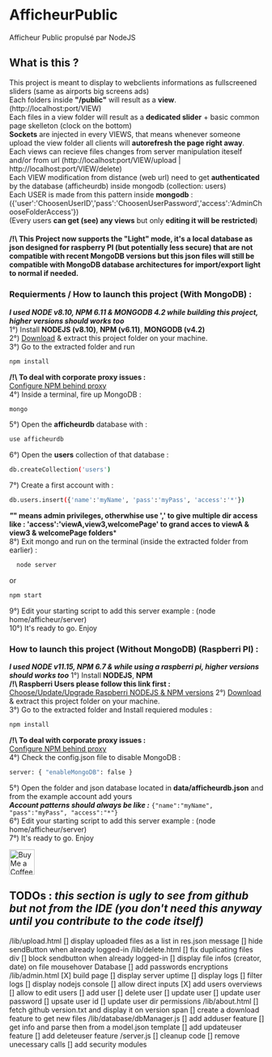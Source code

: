 # AfficheurPublic
Afficheur Public propulsé par NodeJS

## What is this ?
This project is meant to display to webclients informations as fullscreened sliders (same as airports big screens ads)  
Each folders inside **"/public"** will result as a **view**. (http://localhost:port/VIEW)  
Each files in a view folder will result as a **dedicated slider** + basic common page skelleton (clock on the bottom)  
**Sockets** are injected in every VIEWS, that means whenever someone upload the view folder all clients will **autorefresh the page right away**.  
Each views can recieve files changes from server manipulation iteself and/or from url (http://localhost:port/VIEW/upload | http://localhost:port/VIEW/delete)  
Each VIEW modification from distance (web url) need to get **authenticated** by the database (afficheurdb) inside mongodb (collection: users)  
Each USER is made from this pattern inside **mongodb** : ({'user':'ChoosenUserID','pass':'ChoosenUserPassword','access':'AdminChooseFolderAccess'})  
(Every users **can get (see) any views** but only **editing it will be restricted**)  

#### /!\ This Project now supports the "Light" mode, it's a local database as json designed for raspberry PI (but potentially less secure) that are not compatible with recent MongoDB versions but this json files will still be compatible with MongoDB database architectures for import/export light to normal if needed.

### Requierments / How to launch this project (With MongoDB) :
***I used NODE v8.10, NPM 6.11 & MONGODB 4.2 while building this project, higher versions should works too***  
1°) Install **NODEJS (v8.10)**, **NPM (v6.11)**, **MONGODB (v4.2)**  
2°) [Download](https://github.com/hopollo/AfficheurPublic/archive/master.zip) & extract this project folder on your machine.  
3°) Go to the extracted folder and run 
```sh 
npm install
```  
**/!\ To deal with corporate proxy issues :**  
[Configure NPM behind proxy](https://blog.tekspace.io/setting-up-npm-behind-corporate-proxy/)  
4°) Inside a terminal, fire up MongoDB :
```sh 
mongo
```  
5°) Open the **afficheurdb** database with : 
```sh 
use afficheurdb
```  
6°) Open the **users** collection of that database : 
```sh 
db.createCollection('users')
```  
7°) Create a first account with : 
```sh 
db.users.insert({'name':'myName', 'pass':'myPass', 'access':'*'})
```  
***"*" means admin privileges, otherwhise use ',' to give multiple dir access like : 'access':'viewA,view3,welcomePage' to grand acces to viewA & view3 & welcomePage folders***  
8°) Exit mongo and run on the terminal (inside the extracted folder from earlier) : 
```sh 
  node server
```
or 
```sh 
npm start
```  
9°) Edit your starting script to add this server example : (node home/afficheur/server)  
10°) It's ready to go. Enjoy  

### How to launch this project (Without MongoDB) (Raspberri PI) :  
***I used NODE v11.15, NPM 6.7 & while using a raspberri pi, higher versions should works too*** 
1°) Install **NODEJS**, **NPM**  
**/!\ **Raspberri** Users please follow this link first :**  
[Choose/Update/Upgrade Raspberri NODEJS & NPM versions](https://github.com/audstanley/NodeJs-Raspberry-Pi)
2°) [Download](https://github.com/hopollo/AfficheurPublic/archive/master.zip) & extract this project folder on your machine.   
3°) Go to the extracted folder and Install requiered modules : 
```sh 
npm install
```
**/!\ To deal with corporate proxy issues :**  
[Configure NPM behind proxy](https://blog.tekspace.io/setting-up-npm-behind-corporate-proxy/)  
4°) Check the config.json file to disable MongoDB : 
```sh 
server: { "enableMongoDB": false }
```  
5°) Open the folder and json database located in **data/afficheurdb.json** and from the example account add yours     
***Account patterns should always be like :*** ```{"name":"myName", "pass":"myPass", "access":"*"}```  
6°) Edit your starting script to add this server example : (node home/afficheur/server)  
7°) It's ready to go. Enjoy  



<a href='https://streamelements.com/hopollo/tip' target='_blank'><img height='50' style='border:0px;height:50px;' src='https://az743702.vo.msecnd.net/cdn/kofi4.png?v=f' border='0' alt='Buy Me a Coffee' /></a>



## TODOs : ***this section is ugly to see from github but not from the IDE (you don't need this anyway until you contribute to the code itself)***
/lib/upload.html
  [] display uploaded files as a list in res.json message
  [] hide sendButton when already logged-in
/lib/delete.html
  [] fix duplicating files div
  [] block sendbutton when already logged-in
  [] display file infos (creator, date) on file mousehover
Database
  [] add passwords encryptions
/lib/admin.html
  [X] build page
  [] display server uptime
  [] display logs
    [] filter logs
  [] display nodejs console
    [] allow direct inputs
  [X] add users overviews
    [] allow to edit users
      [] add user
      [] delete user
      [] update user
        [] update user password
        [] upsate user id
        [] update user dir permissions
/lib/about.html
  [] fetch github version.txt and display it on version span
    [] create a download feature to get new files
/lib/database/dbManager.js
  [] add adduser feature
    [] get info and parse then from a model.json template
  [] add updateuser feature
  [] add deleteuser feature
/server.js
  [] cleanup code
    [] remove unecessary calls
    [] add security modules
